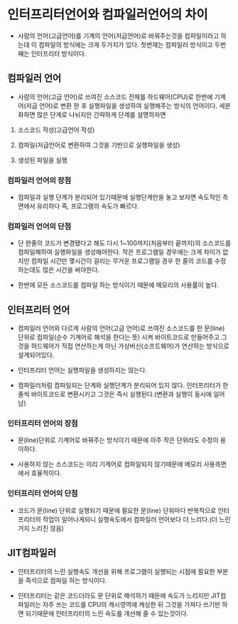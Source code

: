 # 인터프리터언어와 컴파일러언어의 차이

- 사람의 언어(고급언어)를 기계의 언어(저급언어)로 바꿔주는것을 컴파일이라고 하는데 이 컴파일의 방식에는 크게 두가지가 있다. 첫번재는 컴파일러 방식이고 두번째는 인터프리터 방식이다.

## 컴파일러 언어

- 사람의 언어(고급 언어)로 쓰여진 소스코드 전체를 하드웨어(CPU)로 한번에 기계어(저급 언어)로 변환 한 후 실행파일을 생성하여 실행해주는 방식의 언어이다. 세분화하면 많은 단계로 나뉘지만 간략하게 단계를 설명하자면
1. 소스코드 작성(고급언어 작성)

2. 컴파일(저급언어로 변환하여 그것을 기반으로 실행파일을 생성)

3. 생성된 파일을 실행

### 컴파일러 언어의 장점
- 컴파일과 실행 단계가 분리되어 있기때문에 실행단계만을 놓고 보자면 속도적인 측면에서 유리하다 즉, 프로그램의 속도가 빠르다.

### 컴파일러 언어의 단점
- 단 한줄의 코드가 변경됐다고 해도 다시 1~100까지(처음부터 끝까지)의 소스코드를 컴파일해하여 실행파일을 생성해야한다. 작은 프로그램일 경우에는 크게 차이가 없지만 컴파일 시간만 몇시간이 걸리는 무거운 프로그램일 경우 한 줄의 코드를 수정하는데도 많은 시간을 써야한다.

- 한번에 모든 소스코드를 컴파일 하는 방식이기 때문에 메모리의 사용률이 높다.

## 인터프리터 언어

- 컴파일러 언어와 다르게 사람의 언어(고급 언어)로 쓰여진 소스코드를 한 문(line) 단위로 컴파일(순수 기계어로 해석을 한다는 뜻) 시켜 바이트코드로 만들어주고 그것을 하드웨어가 직접 연산하는게 아닌 가상버신(소프트웨어)가 연산하는 방식으로 설계되어있다. 

- 인터프리터 언어는 실행파일을 생성하지는 않는다.

- 컴파일러처럼 컴파일되는 단계와 실행단계가 분리되어 있지 않다. 인터프리터가 한 줄씩 바이트코드로 변환시키고 그것은 즉시 실행된다.(변환과 실행이 동시에 일어남)

### 인터프리터 언어의 장점
- 문(line)단위로 기계어로 바꿔주는 방식이기 때문에 아주 작은 단위라도 수정이 용이하다.

- 사용하지 않는 소스코드는 미리 기계어로 컴파일되지 않기때문에 메모리 사용측면에서 효율적이다.

### 인터프리터 언어의 단점
- 코드가 문(line) 단위로 실행되기 때문에 필요한 문(line) 단위마다 반복적으로 인터프리터의 작업이 일어나게되니 실행속도에서 컴파일러 언어보다 더 느리다.(더 느린거지 느리진 않음)

## JIT컴파일러
- 인터프리터의 느린 실행속도 개선을 위해 프로그램이 실행되는 시점에 필요한 부분을 즉석으로 컴파일 하는 방식이다.

- 인터프리터는 같은 코드더라도 문 단위로 해석하기 때문에 속도가 느리지만 JIT컴파일러는 자주 쓰는 코드를 CPU의 캐시영역에 캐싱한 뒤 그것을 가져다 쓰기만 하면 되기때문에 인터프리터의 느린 속도를 개선해 줄 수 있는것이다.